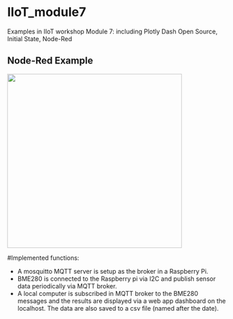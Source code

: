 # IIoT_module7
Examples in IIoT workshop Module 7: including Plotly Dash Open Source, Initial State, Node-Red

## Node-Red Example
<img src="https://github.com/JZ2211/IIoT_module7/assets/100505718/2a86ba18-f033-45e5-b4bd-3c83c91c9d1c" width = "400">

#Implemented functions:
* A mosquitto MQTT server is setup as the broker in a Raspberry Pi.
* BME280 is connected to the Raspberry pi via I2C and publish sensor data periodically via MQTT broker. 
* A local computer is subscribed in MQTT broker to the BME280 messages and the results are displayed via a web app dashboard on the localhost. The data are also saved to a csv file (named after the date).
